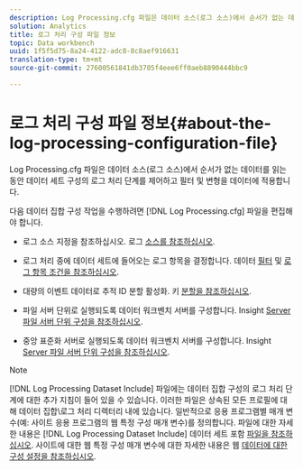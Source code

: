 ```yaml
---
description: Log Processing.cfg 파일은 데이터 소스(로그 소스)에서 순서가 없는 데이터를 읽는 동안 데이터 세트 구성의 로그 처리 단계를 제어하고 필터 및 변형을 데이터에 적용합니다.
solution: Analytics
title: 로그 처리 구성 파일 정보
topic: Data workbench
uuid: 1f5f5d75-8a24-4122-adc8-8c8aef916631
translation-type: tm+mt
source-git-commit: 27600561841db3705f4eee6ff0aeb8890444bbc9

---
```



# 로그 처리 구성 파일 정보{#about-the-log-processing-configuration-file}

Log Processing.cfg 파일은 데이터 소스(로그 소스)에서 순서가 없는 데이터를 읽는 동안 데이터 세트 구성의 로그 처리 단계를 제어하고 필터 및 변형을 데이터에 적용합니다.

다음 데이터 집합 구성 작업을 수행하려면 [!DNL Log Processing.cfg] 파일을 편집해야 합니다.

* 로그 소스 지정을 참조하십시오. 로그 [소스를 참조하십시오](../../../home/c-dataset-const-proc/c-log-proc-config-file/c-log-sources.md).
* 로그 처리 중에 데이터 세트에 들어오는 로그 항목을 결정합니다. 데이터 [필터](../../../home/c-dataset-const-proc/c-log-proc-config-file/c-info-log-proc-param.md) 및 [로그 항목 조건을 참조하십시오](../../../home/c-dataset-const-proc/c-log-proc-config-file/c-info-log-proc-param.md).

* 대량의 이벤트 데이터로 추적 ID 분할 활성화. 키 [분할을 참조하십시오](../../../home/c-dataset-const-proc/c-log-proc-config-file/c-info-log-proc-param.md).
* 파일 서버 단위로 실행되도록 데이터 워크벤치 서버를 구성합니다. Insight [Server 파일 서버 단위 구성을 참조하십시오](../../../home/c-dataset-const-proc/c-log-proc-config-file/c-ins-svr-file-svr-unit.md).
* 중앙 표준화 서버로 실행되도록 데이터 워크벤치 서버를 구성합니다. Insight [Server 파일 서버 단위 구성을 참조하십시오](../../../home/c-dataset-const-proc/c-log-proc-config-file/c-ins-svr-file-svr-unit.md).

>[!NOTE]
>
>[!DNL Log Processing Dataset Include] 파일에는 데이터 집합 구성의 로그 처리 단계에 대한 추가 지침이 들어 있을 수 있습니다. 이러한 파일은 상속된 모든 프로필에 대해 데이터 집합\로그 처리 디렉터리 내에 있습니다. 일반적으로 응용 프로그램별 매개 변수(예: 사이트 응용 프로그램의 웹 특정 구성 매개 변수)를 정의합니다. 파일에 대한 자세한 내용은 [!DNL Log Processing Dataset Include] 데이터 세트 포함 [파일을 참조하십시오](../../../home/c-dataset-const-proc/c-dataset-inc-files/c-abt-dataset-inc-files.md). 사이트에 대한 웹 특정 구성 매개 변수에 대한 자세한 내용은 웹 [데이터에 대한 구성 설정을 참조하십시오](../../../home/c-dataset-const-proc/c-config-web-data/c-config-web-data.md).

